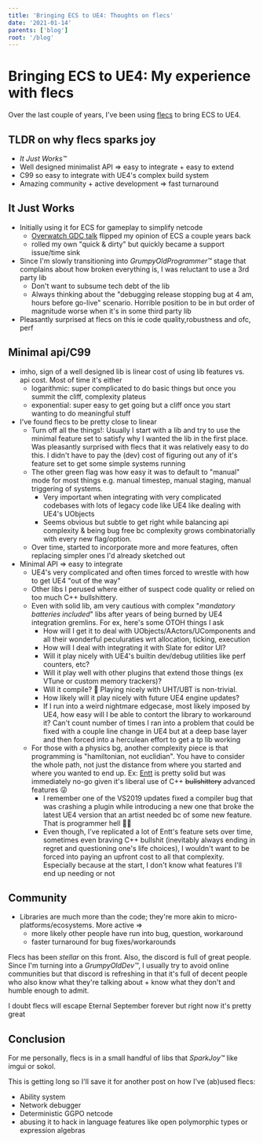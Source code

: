 ```yaml
---
title: 'Bringing ECS to UE4: Thoughts on flecs'
date: '2021-01-14'
parents: ['blog']
root: '/blog'
---
```


# Bringing ECS to UE4: My experience with flecs

Over the last couple of years, I've been using [flecs](https://github.com/SanderMertens/flecs) to bring ECS to UE4.

## TLDR on why flecs sparks joy

- *It Just Works™*
- Well designed minimalist API => easy to integrate + easy to extend
- C99 so easy to integrate with UE4's complex build system
- Amazing community + active development => fast turnaround


## It Just Works

- Initially using it for ECS for gameplay to simplify netcode
  - [Overwatch GDC talk](https://www.youtube.com/watch?v=W3aieHjyNvw) flipped my opinion of ECS a couple years back
  - rolled my own "quick & dirty" but quickly became a support issue/time sink
- Since I'm slowly transitioning into *GrumpyOldProgrammer™* stage that complains about how broken everything is, I was reluctant to use a 3rd party lib
  - Don't want to subsume tech debt of the lib
  - Always thinking about the "debugging release stopping bug at 4 am, hours before go-live" scenario. Horrible position to be in but order of magnitude worse when it's in some third party lib
- Pleasantly surprised at flecs on this ie code quality,robustness and ofc, perf

## Minimal api/C99

- imho, sign of a well designed lib is linear cost of using lib features vs. api cost. Most of time it's either
  - logarithmic: super complicated to do basic things but once you summit the cliff, complexity plateus
  - exponential: super easy to get going but a cliff once you start wanting to do meaningful stuff
- I've found flecs to be pretty close to linear
  - Turn off all the things!: Usually I start with a lib and try to use the minimal feature set to satisfy why I wanted the lib in the first place. Was pleasantly surprised with flecs that it was relatively easy to do this. I didn't have to pay the (dev) cost of figuring out any of it's feature set to get some simple systems running
  - The other green flag was how easy it was to default to "manual" mode for most things e.g. manual timestep, manual staging, manual triggering of systems.
    - Very important when integrating with very complicated codebases with lots of legacy code like UE4 like dealing with UE4's UObjects
    - Seems obvious but subtle to get right while balancing api complexity & being bug free bc complexity grows combinatorially with every new flag/option.
  - Over time, started to incorporate more and more features, often replacing simpler ones I'd already sketched out
- Minimal API => easy to integrate
  - UE4's very complicated and often times forced to wrestle with how to get UE4 "out of the way"
  - Other libs I perused where either of suspect code quality or relied on too much C++ bullshittery.
  - Even with solid lib, am very cautious with complex "*mandatory batteries included*" libs after years of being burned by UE4 integration gremlins. For ex, here's some OTOH things I ask
    - How will I get it to deal with UObjects/AActors/UComponents and all their wonderful peculuraties wrt allocation, ticking, execution
    - How will I deal with integrating it with Slate for editor UI?
    - Will it play nicely with UE4's builtin dev/debug utilities like perf counters, etc?
    - Will it play well with other plugins that extend those things (ex VTune or custom memory trackers)?
    - Will it compile? 🤣 Playing nicely with UHT/UBT is non-trivial.
    - How likely will it play nicely with future UE4 engine updates?
    - If I run into a weird nightmare edgecase, most likely imposed by UE4, how easy will I be able to contort the library to workaround it? Can't count number of times I ran into a problem that could be fixed with a couple line change in UE4 but at a deep base layer and then forced into a herculean effort to get a tp lib working
  - For those with a physics bg, another complexity piece is that programming is "hamiltonian, not euclidian". You have to consider the whole path, not just the distance from where you started and where you wanted to end up. Ex: [Entt](https://github.com/skypjack/entt) is pretty solid but was immediately no-go given it's liberal use of C++ ~~bullshittery~~ advanced features 😜
    - I remember one of the VS2019 updates fixed a compiler bug that was crashing a plugin while introducing a new one that broke the latest UE4 version that an artist needed bc of some new feature. That is programmer hell 🤦‍♀️
    - Even though, I've replicated a lot of Entt's feature sets over time, sometimes even braving C++ bullshit (inevitably always ending in regret and questioning one's life choices), I wouldn't want to be forced into paying an upfront cost to all that complexity. Especially because at the start, I don't know what features I'll end up needing or not

## Community

- Libraries are much more than the code; they're more akin to micro-platforms/ecosystems. More active =>
  - more likely other people have run into bug, question, workaround
  - faster turnaround for bug fixes/workarounds

Flecs has been *stellar* on this front. Also, the discord is full of great people. Since I'm turning into a *GrumpyOldDev™*, I usually try to avoid online communities but that discord is refreshing in that it's full of decent people who also know what they're talking about + know what they don't and humble enough to admit.

I doubt flecs will escape Eternal September forever but right now it's pretty great


## Conclusion

For me personally, flecs is in a small handful of libs that *SparkJoy™* like imgui or sokol.

This is getting long so I'll save it for another post on how I've (ab)used flecs:
- Ability system
- Network debugger
- Deterministic GGPO netcode
- abusing it to hack in language features like open polymorphic types or expression algebras
